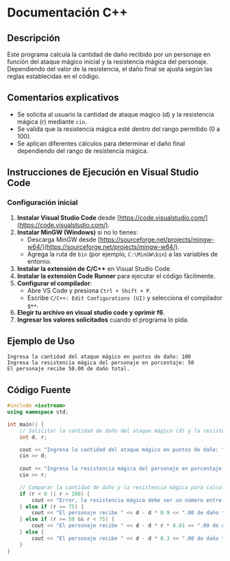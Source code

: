 # Documentación C++

## Descripción
Este programa calcula la cantidad de daño recibido por un personaje en función del ataque mágico inicial y la resistencia mágica del personaje. Dependiendo del valor de la resistencia, el daño final se ajusta según las reglas establecidas en el código.

## Comentarios explicativos
- Se solicita al usuario la cantidad de ataque mágico (d) y la resistencia mágica (r) mediante `cin`.
- Se valida que la resistencia mágica esté dentro del rango permitido (0 a 100).
- Se aplican diferentes cálculos para determinar el daño final dependiendo del rango de resistencia mágica.

## Instrucciones de Ejecución en Visual Studio Code
### Configuración inicial
1. **Instalar Visual Studio Code** desde [https://code.visualstudio.com/](https://code.visualstudio.com/).
2. **Instalar MinGW (Windows)** si no lo tienes:
   - Descarga MinGW desde [https://sourceforge.net/projects/mingw-w64/](https://sourceforge.net/projects/mingw-w64/).
   - Agrega la ruta de `bin` (por ejemplo, `C:\MinGW\bin`) a las variables de entorno.
3. **Instalar la extensión de C/C++** en Visual Studio Code.
4. **Instalar la extensión Code Runner** para ejecutar el código fácilmente.
5. **Configurar el compilador**:
   - Abre VS Code y presiona `Ctrl + Shift + P`.
   - Escribe `C/C++: Edit Configurations (UI)` y selecciona el compilador `g++`.
6. **Elegir tu archivo en visual studio code y oprimir f6**.
7. **Ingresar los valores solicitados** cuando el programa lo pida.

## Ejemplo de Uso
```
Ingresa la cantidad del ataque mágico en puntos de daño: 100
Ingresa la resistencia mágica del personaje en porcentaje: 50
El personaje recibe 50.00 de daño total.
```

## Código Fuente
```cpp
#include <iostream>
using namespace std;

int main() {
    // Solicitar la cantidad de daño del ataque mágico (d) y la resistencia mágica (r)
    int d, r;

    cout << "Ingresa la cantidad del ataque mágico en puntos de daño: ";
    cin >> d;
    
    cout << "Ingresa la resistencia mágica del personaje en porcentaje: ";
    cin >> r;

    // Comparar la cantidad de daño y la resistencia mágica para calcular el daño final
    if (r < 0 || r > 100) {
        cout << "Error, la resistencia mágica debe ser un número entre 0 y 100." << endl;
    } else if (r >= 75) {
        cout << "El personaje recibe " << d - d * 0.9 << ".00 de daño total." << endl;
    } else if (r >= 50 && r < 75) {
        cout << "El personaje recibe " << d - d * r * 0.01 << ".00 de daño total." << endl;
    } else {
        cout << "El personaje recibe " << d - d * 0.3 << ".00 de daño total." << endl;
    }
}
```

